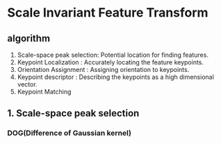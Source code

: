 <!--
 FileName:      readme
 Author:        8ucchiman
 CreatedDate:   2023-05-02 15:05:51
 LastModified:  2023-01-25 10:56:12 +0900
 Reference:     https://medium.com/data-breach/introduction-to-sift-scale-invariant-feature-transform-65d7f3a72d40
 Description:   ---
-->


# Scale Invariant Feature Transform

## algorithm
1. Scale-space peak selection: Potential location for finding features.
2. Keypoint Localization     : Accurately locating the feature keypoints.
3. Orientation Assignment    : Assigning orientation to keypoints.
4. Keypoint descriptor       : Describing the keypoints as a high dimensional vector.
5. Keypoint Matching


## 1. Scale-space peak selection
### DOG(Difference of Gaussian kernel)

